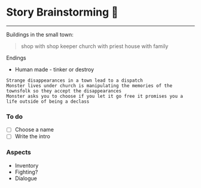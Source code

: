 # Story Brainstorming :tada:
____

Buildings in the small town:
> shop with shop keeper
> church with priest
> house with family

Endings
- Human made - tinker or destroy


```
Strange disappearances in a town lead to a dispatch
Monster lives under church is manipulating the memories of the townsfolk so they accept the disappearances
Monster asks you to choose if you let it go free it promises you a life outside of being a declass
```

### To do
- [ ] Choose a name
- [ ] Write the intro

### Aspects
* Inventory
* Fighting?
* Dialogue

